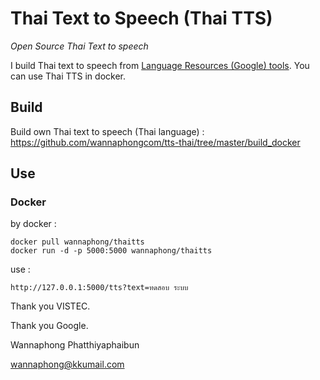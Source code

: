 # Thai Text to Speech (Thai TTS)

*Open Source Thai Text to speech*

I build Thai text to speech from [Language Resources (Google) tools](https://github.com/google/language-resources). You can use Thai TTS in docker.

## Build

Build own Thai text to speech (Thai language) : https://github.com/wannaphongcom/tts-thai/tree/master/build_docker

## Use

### Docker

by docker :

```
docker pull wannaphong/thaitts
docker run -d -p 5000:5000 wannaphong/thaitts
```

use :

```
http://127.0.0.1:5000/tts?text=ทดสอบ ระบบ
```



Thank you VISTEC.

Thank you Google.



Wannaphong Phatthiyaphaibun

wannaphong@kkumail.com